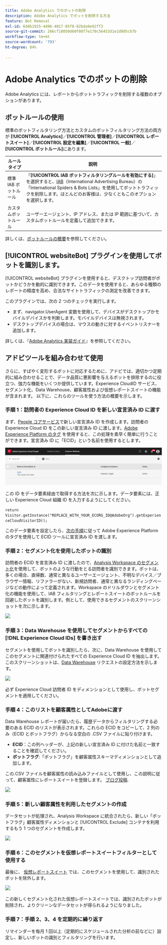 ```yaml
---
title: Adobe Analytics でのボットの削除
description: Adobe Analytics でボットを削除する方法
feature: Bot Removal
exl-id: 6d4b1925-4496-4017-85f8-82bda9e92ff3
source-git-commit: 266cf18050d60f08f7e170c56453d1e1d805cb7b
workflow-type: tm+mt
source-wordcount: '793'
ht-degree: 84%

---
```


# Adobe Analytics でのボットの削除

Adobe Analytics には、レポートからボットトラフィックを削除する複数のオプションがあります。

## ボットルールの使用

標準のボットフィルタリング方法とカスタムのボットフィルタリング方法の両方が **[!UICONTROL Analytics]**／**[!UICONTROL 管理者]**／**[!UICONTROL レポートスイート]**／**[!UICONTROL 設定を編集]**／**[!UICONTROL 一般]**／**[!UICONTROL ボットルール]**&#x200B;にあります。

| ルールタイプ | 説明 |
|--- |--- |
| 標準 IAB ボットルール | 「**[!UICONTROL IAB ボットフィルタリングルールを有効にする]**」を選択すると、[IAB](https://www.iab.com/)（International Advertising Bureau）の「International Spiders &amp; Bots Lists」を使用してボットトラフィックを削除します。ほとんどのお客様は、少なくともこのオプションを選択します。 |
| カスタムボットルール | ユーザーエージェント、IP アドレス、または IP 範囲に基づいて、カスタムボットルールを定義して追加できます。 |

詳しくは、[ボットルールの概要](/help/admin/admin/c-manage-report-suites/c-edit-report-suites/general/bot-removal/bot-rules.md)を参照してください。

## [!UICONTROL websiteBot] プラグインを使用してボットを識別します。

[!UICONTROL websiteBot] プラグインを使用すると、デスクトップ訪問者がボットかどうかを動的に識別できます。このデータを使用すると、あらゆる種類のレポートの精度を高め、合法なサイトトラフィックの測定を改善できます。

このプラグインでは、次の 2 つのチェックを実行します。

* まず、navigator.UserAgent 変数を使用して、デバイスがデスクトップかモバイルデバイスかを判断します。モバイルデバイスは無視されます。
* デスクトップデバイスの場合は、マウスの動きに対するイベントリスナーを追加します。

詳しくは、『[Adobe Analytics 実装ガイド](https://experienceleague.adobe.com/docs/analytics/implementation/vars/plugins/websitebot.html?lang=ja)』を参照してください。

## アドビツールを組み合わせて使用

さらに、すばやく変形するボットに対応するために、アドビでは、適切かつ定期的に組み合わせることで、データ品質に悪影響を与えるボットを排除するのに役立つ、強力な機能をいくつか提供しています。Experience CloudID サービス、セグメント化、Data Warehouse、顧客属性および仮想レポートスイートの機能が含まれます。 以下に、これらのツールを使う方法の概要を示します。

### 手順 1：訪問者の Experience Cloud ID を新しい宣言済み ID に渡す

まず、[People コアサービス](https://experienceleague.adobe.com/docs/core-services/interface/audiences/audience-library.html?lang=ja)で新しい宣言済み ID を作成します。訪問者の Experience Cloud ID をこの新しい宣言済み ID に渡します。[Adobe Experience Platform のタグ](https://experienceleague.adobe.com/docs/experience-platform/tags/extensions/adobe/id-service/overview.html?lang=ja) を使用すると、この処理を素早く簡単に行うことができます。宣言済み ID に「ECID」という名前を使用するとします。

![](/help/admin/admin/c-manage-report-suites/c-edit-report-suites/general/bot-removal/assets/bot-cust-attr-setup.png)

この ID をデータ要素経由で取得する方法を次に示します。データ要素には、正しい Experience Cloud 組織 ID を入力するようにしてください。

```return Visitor.getInstance("REPLACE_WITH_YOUR_ECORG_ID@AdobeOrg").getExperienceCloudVisitorID();```

このデータ要素を設定したら、[次の手順](https://experienceleague.adobe.com/docs/experience-platform/tags/extensions/adobe/id-service/overview.html?lang=ja)に従って Adobe Experience Platform のタグを使用して ECID ツールに宣言済み ID を渡します。

### 手順 2：セグメント化を使用したボットの識別

訪問者の ECID を宣言済み ID に渡したので、[Analysis Workspace のセグメント化](https://experienceleague.adobe.com/docs/analytics/analyze/analysis-workspace/components/segments/t-freeform-project-segment.html?lang=ja)を使用して、ボットのような行動をとる訪問者を識別できます。ボットは、多くの場合、直帰数、通常と異なるユーザーエージェント、不明なデバイス／ブラウザー情報、リファラーがない、新規訪問者、通常と異なるランディングページなどの動作によって定義されます。Workspace のドリルダウンとセグメント化の機能を使用して、IAB フィルタリングとレポートスイートのボットルールを回避したボットを識別します。例として、使用できるセグメントのスクリーンショットを次に示します。

![](/help/admin/admin/c-manage-report-suites/c-edit-report-suites/general/bot-removal/assets/bot-filter-seg1.png)

### 手順 3：Data Warehouse を使用してセグメントからすべての [!DNL Experience Cloud IDs] を書き出す

セグメントを使用してボットを識別したら、次に、Data Warehouse を使用してこのセグメントに関連付けられたすべての Experience Cloud ID を抽出します。このスクリーンショットは、[Data Warehouse](/help/export/data-warehouse/data-warehouse.md) リクエストの設定方法を示します。

![](/help/admin/admin/c-manage-report-suites/c-edit-report-suites/general/bot-removal/assets/bot-dwh-3.png)

必ず Experience Cloud 訪問者 ID をディメンションとして使用し、ボットセグメントを適用してください。

### 手順 4：このリストを顧客属性としてAdobeに渡す

Data Warehouse レポートが届いたら、履歴データからフィルタリングする必要のある ECID のリストが表示されます。これらの ECID をコピーして、2 列のみ（ECID とボットフラグ）からなる空白の .CSV ファイルに貼り付けます。

* **ECID**：この列ヘッダーが、上記の新しい宣言済み ID に付けた名前と一致することを確認してください。
* **ボットフラグ**:「ボットフラグ」を顧客属性スキーマディメンションとして追加します。

この.CSV ファイルを顧客属性の読み込みファイルとして使用し、この説明に従って、顧客属性にレポートスイートを登録します。 [ブログ投稿](https://theblog.adobe.com/link-digital-behavior-customers).

![](/help/admin/admin/c-manage-report-suites/c-edit-report-suites/general/bot-removal/assets/bot-csv-4.png)

### 手順 5：新しい顧客属性を利用したセグメントの作成

データセットが処理され、Analysis Workspace に統合されたら、新しい「ボットフラグ」顧客属性ディメンションと [!UICONTROL Exclude] コンテナを利用するもう 1 つのセグメントを作成します。

![](/help/admin/admin/c-manage-report-suites/c-edit-report-suites/general/bot-removal/assets/bot-filter-seg2.png)

### 手順 6：このセグメントを仮想レポートスイートフィルターとして使用する

最後に、 [仮想レポートスイート](/help/components/vrs/vrs-about.md) では、このセグメントを使用して、識別されたボットを除外します。

![](/help/admin/admin/c-manage-report-suites/c-edit-report-suites/general/bot-removal/assets/bot-vrs.png)

この新しくセグメント化された仮想レポートスイートでは、識別されたボットが削除され、よりクリーンなデータセットが得られるようになりました。

### 手順 7：手順 2、3、4 を定期的に繰り返す

リマインダーを毎月 1 回以上（定期的にスケジュールされた分析の前などに）設定し、新しいボットの識別とフィルタリングを行います。
